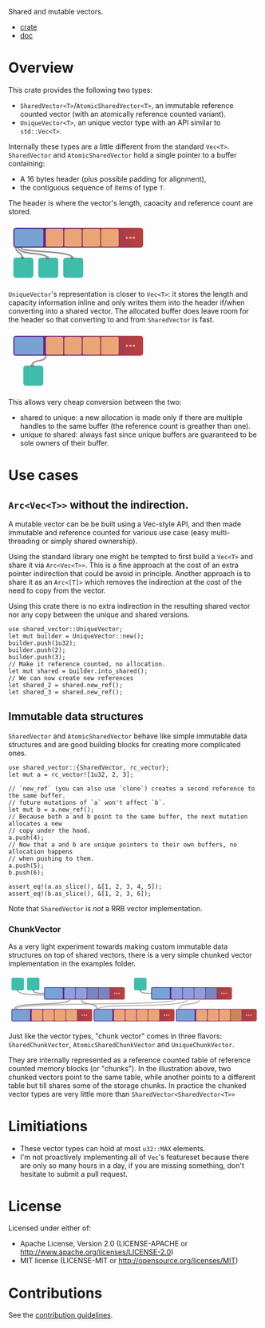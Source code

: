 Shared and mutable vectors.

- [crate](https://crates.io/crates/shared_vector)
- [doc](https://docs.rs/shared_vector)

# Overview

This crate provides the following two types:
- `SharedVector<T>`/`AtomicSharedVector<T>`, an immutable reference counted vector (with an atomically
   reference counted variant).
- `UniqueVector<T>`, an unique vector type with an API similar to `std::Vec<T>`.

Internally these types are a little different from the standard `Vec<T>`.
`SharedVector` and `AtomicSharedVector` hold a single pointer to a buffer containing:
- A 16 bytes header (plus possible padding for alignment),
- the contiguous sequence of items of type `T`.

The header is where the vector's length, caoacity and reference count are stored.

<svg width="280" height="120" viewBox="0 0 74.08 31.75" xmlns:xlink="http://www.w3.org/1999/xlink" xmlns="http://www.w3.org/2000/svg"><defs><linearGradient id="a"><stop offset="0" stop-color="#491c9c"/><stop offset="1" stop-color="#d54b27"/></linearGradient><linearGradient xlink:href="#a" id="b" gradientUnits="userSpaceOnUse" x1="6.27" y1="34.86" x2="87.72" y2="13.24" gradientTransform="translate(-2.64 -18.48)"/></defs><rect width="10.57" height="10.66" x="2.66" y="18.48" ry="1.37" fill="#3dbdaa"/><rect width="10.57" height="10.66" x="15.88" y="18.52" ry="1.37" fill="#3dbdaa"/><rect width="10.57" height="10.66" x="29.11" y="18.52" ry="1.37" fill="#3dbdaa"/><circle cx="33.87" cy="18.56" r=".79" fill="#666"/><circle cx="7.41" cy="18.56" r=".79" fill="#666"/><circle cx="20.64" cy="18.56" r=".79" fill="#666"/><path d="M7.38 18.54c.03-2.63-3.41-2.66-3.41-5.31" fill="none" stroke="#999" stroke-width=".86" stroke-linecap="round"/><path d="M20.64 18.56c0-2.91-15.35-1.36-15.35-5.33" fill="none" stroke="#999" stroke-width=".86" stroke-linecap="round"/><path d="M33.87 18.56c0-3.97-27.26-2.68-27.26-5.33" fill="none" stroke="#999" stroke-width=".86" stroke-linecap="round"/><rect width="68.79" height="10.58" x="2.65" y="2.68" ry="1.37" fill="url(#b)"/><rect width="15.35" height="9.51" x="3.18" y="3.21" ry=".9" fill="#78a2d4"/><rect width="9.26" height="9.51" x="19.85" y="3.2" ry=".9" fill="#eaa577"/><rect width="9.26" height="9.51" x="29.64" y="3.22" ry=".9" fill="#eaa577"/><rect width="9.26" height="9.51" x="39.43" y="3.22" ry=".9" fill="#eaa577"/><rect width="9.26" height="9.51" x="49.22" y="3.21" ry=".9" fill="#eaa577"/><circle cx="62.84" cy="7.97" r=".66" fill="#eaa577"/><circle cx="64.7" cy="7.97" r=".66" fill="#eaa577"/><circle cx="66.55" cy="7.97" r=".66" fill="#eaa577"/></svg>

`UniqueVector`'s representation is closer to `Vec<T>`: it stores the length and capacity information inline and only writes them into the header if/when converting into a shared vector. The allocated buffer does leave room for the header so that converting to and from `SharedVector` is fast.

<svg width="280" height="120" viewBox="0 0 74.08 31.75" xmlns:xlink="http://www.w3.org/1999/xlink" xmlns="http://www.w3.org/2000/svg"><defs><linearGradient id="a"><stop offset="0" stop-color="#491c9c"/><stop offset="1" stop-color="#d54b27"/></linearGradient><linearGradient xlink:href="#a" id="b" gradientUnits="userSpaceOnUse" x1="6.27" y1="34.86" x2="87.72" y2="13.24" gradientTransform="translate(-2.64 -18.48)"/></defs><rect width="10.57" height="10.66" x="7.94" y="18.45" ry="1.37" fill="#3dbdaa"/><circle cx="12.7" cy="18.48" r=".79" fill="#666"/><path d="M12.7 18.48c0-3.93 7.14-1.28 7.14-5.25" fill="none" stroke="#999" stroke-width=".86" stroke-linecap="round"/><rect width="68.79" height="10.58" x="2.65" y="2.68" ry="1.37" fill="url(#b)"/><rect width="15.35" height="9.51" x="3.18" y="3.21" ry=".9" fill="#78a2d4"/><rect width="9.26" height="9.51" x="19.85" y="3.2" ry=".9" fill="#eaa577"/><rect width="9.26" height="9.51" x="29.64" y="3.22" ry=".9" fill="#eaa577"/><rect width="9.26" height="9.51" x="39.43" y="3.22" ry=".9" fill="#eaa577"/><rect width="9.26" height="9.51" x="49.22" y="3.21" ry=".9" fill="#eaa577"/><circle cx="62.84" cy="7.97" r=".66" fill="#eaa577"/><circle cx="64.7" cy="7.97" r=".66" fill="#eaa577"/><circle cx="66.55" cy="7.97" r=".66" fill="#eaa577"/></svg>

This allows very cheap conversion between the two:
- shared to unique: a new allocation is made only if there are multiple handles to the same buffer (the reference count is greather than one).
- unique to shared: always fast since unique buffers are guaranteed to be sole owners of their buffer.

# Use cases

## `Arc<Vec<T>>` without the indirection.

A mutable vector can be be built using a Vec-style API, and then made immutable and reference counted for various use case (easy multi-threading or simply shared ownership).

Using the standard library one might be tempted to first build a `Vec<T>` and share it via `Arc<Vec<T>>`. This is a fine approach at the cost of an extra pointer indirection that could be avoid in principle. Another approach is to share it as an `Arc<[T]>` which removes the indirection at the cost of the need to copy from the vector.

Using this crate there is no extra indirection in the resulting shared vector nor any copy between the unique and shared versions.

```
use shared_vector::UniqueVector;
let mut builder = UniqueVector::new();
builder.push(1u32);
builder.push(2);
builder.push(3);
// Make it reference counted, no allocation.
let mut shared = builder.into_shared();
// We can now create new references
let shared_2 = shared.new_ref();
let shared_3 = shared.new_ref();
```

## Immutable data structures

`SharedVector` and `AtomicSharedVector` behave like simple immutable data structures and
are good building blocks for creating more complicated ones.

```
use shared_vector::{SharedVector, rc_vector};
let mut a = rc_vector![1u32, 2, 3];

// `new_ref` (you can also use `clone`) creates a second reference to the same buffer.
// future mutations of `a` won't affect `b`.
let mut b = a.new_ref();
// Because both a and b point to the same buffer, the next mutation allocates a new
// copy under the hood.
a.push(4);
// Now that a and b are unique pointers to their own buffers, no allocation happens
// when pushing to them.
a.push(5);
b.push(6);

assert_eq!(a.as_slice(), &[1, 2, 3, 4, 5]);
assert_eq!(b.as_slice(), &[1, 2, 3, 6]);
```

Note that `SharedVector` is *not* a RRB vector implementation.

### ChunkVector

As a very light experiment towards making custom immutable data structures on top of shared vectors, there is a very simple chunked vector implementation in the examples folder.

<svg width="810" height="160" viewBox="0 0 214.31 42.33" xmlns:xlink="http://www.w3.org/1999/xlink" xmlns="http://www.w3.org/2000/svg"><defs><linearGradient id="a"><stop offset="0" stop-color="#141b62"/><stop offset="1" stop-color="#7a2c92"/></linearGradient><linearGradient id="b"><stop offset="0" stop-color="#491c9c"/><stop offset="1" stop-color="#d54b27"/></linearGradient><linearGradient xlink:href="#a" id="d" gradientUnits="userSpaceOnUse" x1="6.27" y1="34.86" x2="87.72" y2="13.24" gradientTransform="translate(-2.64 -18.48)"/><linearGradient xlink:href="#b" id="f" gradientUnits="userSpaceOnUse" gradientTransform="translate(-2.64 -18.48)" x1="6.27" y1="34.86" x2="87.72" y2="13.24"/><linearGradient xlink:href="#b" id="e" gradientUnits="userSpaceOnUse" gradientTransform="translate(-2.64 -18.48)" x1="6.27" y1="34.86" x2="87.72" y2="13.24"/><linearGradient xlink:href="#b" id="g" gradientUnits="userSpaceOnUse" gradientTransform="translate(-3.96 -19.01)" x1="6.27" y1="34.86" x2="87.72" y2="13.24"/><linearGradient xlink:href="#a" id="c" gradientUnits="userSpaceOnUse" gradientTransform="translate(-2.64 -18.48)" x1="6.27" y1="34.86" x2="87.72" y2="13.24"/></defs><g transform="translate(22.49 7.94)"><rect width="10.57" height="10.66" x="84.67" y="-5.29" ry="1.37" fill="#3dbdaa"/><circle cx="89.96" cy="5.29" r=".79" fill="#666"/><path d="M99.22 7.94c-3.97 0-9.26 0-9.26-2.65" fill="none" stroke="#999" stroke-width=".86" stroke-linecap="round"/><g transform="translate(96.57 -.04)"><rect width="68.79" height="10.58" x="2.65" y="2.68" ry="1.37" fill="url(#c)"/><rect width="15.35" height="9.51" x="3.18" y="3.21" ry=".9" fill="#78a2d4"/><rect width="9.26" height="9.51" x="19.85" y="3.2" ry=".9" fill="#8e9ddd"/><rect width="9.26" height="9.51" x="29.64" y="3.22" ry=".9" fill="#8e9ddd"/><rect width="9.26" height="9.51" x="39.43" y="3.22" ry=".9" fill="#8e9ddd"/><rect width="9.26" height="9.51" x="49.22" y="3.21" ry=".9" fill="#7785c1"/><circle cx="62.84" cy="7.97" r=".66" fill="#eaa577"/><circle cx="64.7" cy="7.97" r=".66" fill="#eaa577"/><circle cx="66.55" cy="7.97" r=".66" fill="#eaa577"/></g><circle cx="120.91" cy="12.7" r=".79" fill="#666"/><circle cx="130.7" cy="12.7" r=".79" fill="#666"/><circle cx="140.49" cy="12.7" r=".79" fill="#666"/><path d="M54.24 21.17c0-5.3 76.46 0 76.46-8.47" fill="none" stroke="#b3b3b3" stroke-width=".86" stroke-linecap="round"/><path d="M-15.88 21.17c0-6.62 136.8-1.86 136.8-8.47" fill="none" stroke="#b3b3b3" stroke-width=".86" stroke-linecap="round"/><rect width="10.57" height="10.66" x="-6.61" y="-5.37" ry="1.37" fill="#3dbdaa"/><rect width="10.57" height="10.66" x="-19.83" y="-5.33" ry="1.37" fill="#3dbdaa"/><circle cx="-14.55" cy="5.29" r=".79" fill="#666"/><circle cx="-1.32" cy="5.29" r=".79" fill="#666"/><path d="M7.94 7.94c-3.97 0-9.26 0-9.26-2.65m9.26 3.97c-3.97 0-22.5 0-22.5-3.97" fill="none" stroke="#999" stroke-width=".86" stroke-linecap="round"/><g transform="translate(5.29 -.04)"><rect width="68.79" height="10.58" x="2.65" y="2.68" ry="1.37" fill="url(#d)"/><rect width="15.35" height="9.51" x="3.18" y="3.21" ry=".9" fill="#78a2d4"/><rect width="9.26" height="9.51" x="19.85" y="3.2" ry=".9" fill="#8e9ddd"/><rect width="9.26" height="9.51" x="29.64" y="3.22" ry=".9" fill="#8e9ddd"/><rect width="9.26" height="9.51" x="39.43" y="3.22" ry=".9" fill="#7785c1"/><rect width="9.26" height="9.51" x="49.22" y="3.21" ry=".9" fill="#7785c1"/><circle cx="62.84" cy="7.97" r=".66" fill="#eaa577"/><circle cx="64.7" cy="7.97" r=".66" fill="#eaa577"/><circle cx="66.55" cy="7.97" r=".66" fill="#eaa577"/></g><circle cx="30.43" cy="12.7" r=".79" fill="#666"/><circle cx="39.69" cy="12.7" r=".79" fill="#666"/><path d="M-17.2 21.17c0-6.62 47.63-1.86 47.63-8.47m22.49 8.47c0-6.62-13.23-1.86-13.23-8.47" fill="none" stroke="#999" stroke-width=".86" stroke-linecap="round"/><g transform="translate(47.62 18.48)"><rect width="68.79" height="10.58" x="2.65" y="2.68" ry="1.37" fill="url(#e)"/><rect width="15.35" height="9.51" x="3.18" y="3.21" ry=".9" fill="#78a2d4"/><rect width="9.26" height="9.51" x="19.85" y="3.2" ry=".9" fill="#eaa577"/><rect width="9.26" height="9.51" x="29.64" y="3.22" ry=".9" fill="#eaa577"/><rect width="9.26" height="9.51" x="39.43" y="3.22" ry=".9" fill="#eaa577"/><rect width="9.26" height="9.51" x="49.22" y="3.21" ry=".9" fill="#eaa577"/><circle cx="62.84" cy="7.97" r=".66" fill="#eaa577"/><circle cx="64.7" cy="7.97" r=".66" fill="#eaa577"/><circle cx="66.55" cy="7.97" r=".66" fill="#eaa577"/></g><g transform="translate(-22.5 18.48)"><rect width="68.79" height="10.58" x="2.65" y="2.68" ry="1.37" fill="url(#f)"/><rect width="15.35" height="9.51" x="3.18" y="3.21" ry=".9" fill="#78a2d4"/><rect width="9.26" height="9.51" x="19.85" y="3.2" ry=".9" fill="#eaa577"/><rect width="9.26" height="9.51" x="29.64" y="3.22" ry=".9" fill="#eaa577"/><rect width="9.26" height="9.51" x="39.43" y="3.22" ry=".9" fill="#eaa577"/><rect width="9.26" height="9.51" x="49.22" y="3.21" ry=".9" fill="#eaa577"/><circle cx="62.84" cy="7.97" r=".66" fill="#eaa577"/><circle cx="64.7" cy="7.97" r=".66" fill="#eaa577"/><circle cx="66.55" cy="7.97" r=".66" fill="#eaa577"/></g><path d="M123.03 21.17c0-6.62 17.46-1.86 17.46-8.47" fill="none" stroke="#b3b3b3" stroke-width=".86" stroke-linecap="round"/><g transform="translate(119.06 19.01)"><rect width="68.79" height="10.58" x="1.33" y="2.15" ry="1.37" fill="url(#g)"/><rect width="15.35" height="9.51" x="1.86" y="2.68" ry=".9" fill="#78a2d4"/><rect width="9.26" height="9.51" x="18.53" y="2.68" ry=".9" fill="#eaa577"/><rect width="9.26" height="9.51" x="28.32" y="2.69" ry=".9" fill="#eaa577"/><rect width="9.26" height="9.51" x="38.11" y="2.69" ry=".9" fill="#eaa577"/><rect width="9.26" height="9.51" x="47.89" y="2.68" ry=".9" fill="#ca8659"/><circle cx="61.52" cy="7.45" r=".66" fill="#eaa577"/><circle cx="63.37" cy="7.45" r=".66" fill="#eaa577"/><circle cx="65.23" cy="7.45" r=".66" fill="#eaa577"/></g></g></svg>

Just like the vector types, "chunk vector" comes in three flavors: `SharedChunkVector`, `AtomicSharedChunkVector` and `UniqueChunkVector`.

They are internally represented as a reference counted table of reference counted memory blocks (or "chunks"). In the illustration above, two chunked vectors point to the same table, while another points to a different table but till shares some of the storage chunks. In practice the chunked vector types are very little more than `SharedVector<SharedVector<T>>`

# Limitiations

- These vector types can hold at most `u32::MAX` elements.
- I'm not proactively implementing all of `Vec`'s featureset because there are only so many hours in a day, if you are missing something, don't hesitate to submit a pull request.

# License

Licensed under either of:

- Apache License, Version 2.0 (LICENSE-APACHE or http://www.apache.org/licenses/LICENSE-2.0)
- MIT license (LICENSE-MIT or http://opensource.org/licenses/MIT)

# Contributions

See the [contribution guidelines](https://github.com/nical/shared_vector/blob/master/CONTRIBUTING.md).

